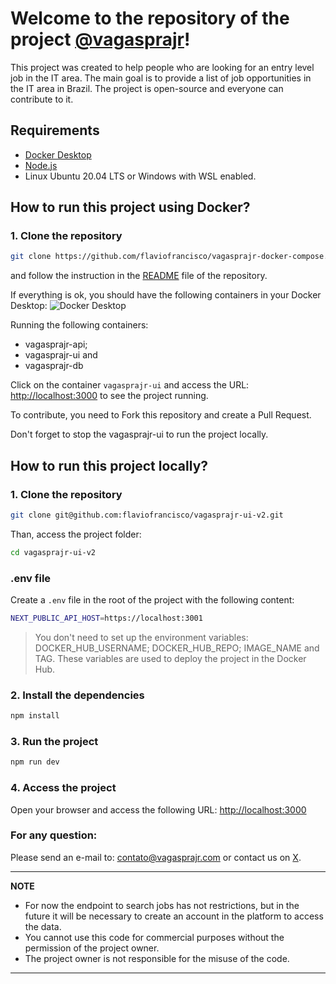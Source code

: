 # Welcome to the repository of the project [@vagasprajr](https://x.com/vagasprajr)!

This project was created to help people who are looking for an entry level job in the IT area. The main goal is to provide a list of job opportunities in the IT area in Brazil. The project is open-source and everyone can contribute to it.


## Requirements

- [Docker Desktop](https://www.docker.com/products/docker-desktop/)
- [Node.js](https://nodejs.org/en/download/package-manager)
- Linux Ubuntu 20.04 LTS or Windows with WSL enabled.

## How to run this project using Docker?

### 1. Clone the repository

```bash
git clone https://github.com/flaviofrancisco/vagasprajr-docker-compose.git
```

and follow the instruction in the [README](https://github.com/flaviofrancisco/vagasprajr-docker-compose) file of the repository.

If everything is ok, you should have the following containers in your Docker Desktop:
![Docker Desktop](image.png)

Running the following containers:

- vagasprajr-api;
- vagasprajr-ui and
- vagasprajr-db

Click on the container `vagasprajr-ui` and access the URL: [http://localhost:3000](http://localhost:3000) to see the project running.

To contribute, you need to Fork this repository and create a Pull Request.

Don't forget to stop the vagasprajr-ui to run the project locally.

## How to run this project locally?

### 1. Clone the repository

```bash
git clone git@github.com:flaviofrancisco/vagasprajr-ui-v2.git
```

Than, access the project folder:

```bash
cd vagasprajr-ui-v2
```

### .env file

Create a `.env` file in the root of the project with the following content:

```bash
NEXT_PUBLIC_API_HOST=https://localhost:3001
```

> You don't need to set up the environment variables: DOCKER_HUB_USERNAME; DOCKER_HUB_REPO; IMAGE_NAME and TAG. These variables are used to deploy the project in the Docker Hub.

### 2. Install the dependencies

```bash
npm install
```

### 3. Run the project

```bash
npm run dev
```

### 4. Access the project

Open your browser and access the following URL: [http://localhost:3000](http://localhost:3000)

### For any question:

Please send an e-mail to: [contato@vagasprajr.com](mailto:contato@vagasprajr.com.br) or
contact us on [X](https://x.com/vagasprajr).

---

**NOTE**

- For now the endpoint to search jobs has not restrictions, but in the future it will be necessary to create an account in the platform to access the data.
- You cannot use this code for commercial purposes without the permission of the project owner.
- The project owner is not responsible for the misuse of the code.

---
